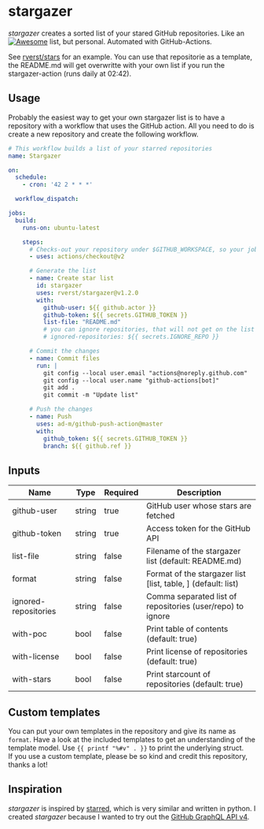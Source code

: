 # stargazer

*stargazer* creates a sorted list of your stared GitHub repositories.
Like an [![Awesome](https://awesome.re/badge.svg)](https://awesome.re)
list, but personal. Automated with GitHub-Actions.

See [rverst/stars](https://github.com/rverst/stars) for an example. You can use
that repositorie as a template, the README.md will get overwritte with your own
list if you run the stargazer-action (runs daily at 02:42).

## Usage

Probably the easiest way to get your own stargazer list is to have a
repository with a workflow that uses the GitHub action.
All you need to do is create a new repository and create the following workflow.

```yaml
# This workflow builds a list of your starred repositories
name: Stargazer

on:
  schedule:
    - cron: '42 2 * * *'

  workflow_dispatch:

jobs:
  build:
    runs-on: ubuntu-latest

    steps:
      # Checks-out your repository under $GITHUB_WORKSPACE, so your job can access it
      - uses: actions/checkout@v2

      # Generate the list
      - name: Create star list
        id: stargazer
        uses: rverst/stargazer@v1.2.0
        with:
          github-user: ${{ github.actor }}
          github-token: ${{ secrets.GITHUB_TOKEN }}
          list-file: "README.md"
          # you can ignore repositories, that will not get on the list
          # ignored-repositories: ${{ secrets.IGNORE_REPO }}

      # Commit the changes
      - name: Commit files
        run: |
          git config --local user.email "actions@noreply.github.com"
          git config --local user.name "github-actions[bot]"
          git add .
          git commit -m "Update list"

      # Push the changes
      - name: Push
        uses: ad-m/github-push-action@master
        with:
          github_token: ${{ secrets.GITHUB_TOKEN }}
          branch: ${{ github.ref }}
```

## Inputs

| Name | Type | Required | Description |
|------|------|----------|-------------|
| github-user | string | true | GitHub user whose stars are fetched |
| github-token | string | true | Access token for the GitHub API |
| list-file | string | false | Filename of the stargazer list (default: README.md) |
| format | string | false | Format of the stargazer list [list, table, <custom>] (default: list) |
| ignored-repositories | string | false | Comma separated list of repositories (user/repo) to ignore |
| with-poc | bool | false | Print table of contents (default: true) |
| with-license | bool | false | Print license of repositories (default: true) |
| with-stars | bool | false | Print starcount of repositories (default: true) |

## Custom templates

You can put your own templates in the repository and give its name as `format`. Have a look at
the included templates to get an understanding of the template model. Use `{{ printf "%#v" . }}`
to print the underlying struct.  
If you use a custom template, please be so kind and credit this repository, thanks a lot!

## Inspiration

*stargazer* is inspired by [starred](https://github.com/gmolveau/starred),
which is very similar and written in python. I created *stargazer* because I
wanted to try out the [GitHub GraphQL API v4](https://docs.github.com/en/graphql).
